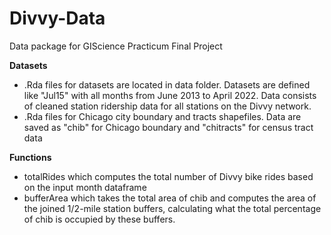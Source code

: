 # Divvy-Data
Data package for GIScience Practicum Final Project

**Datasets**
* .Rda files for datasets are located in data folder. Datasets are defined like "Jul15" with all months from June 2013 to April 2022. Data consists of cleaned station ridership data for all stations on the Divvy network.
* .Rda files for Chicago city boundary and tracts shapefiles. Data are saved as "chib" for Chicago boundary and "chitracts" for census tract data

**Functions**
* totalRides which computes the total number of Divvy bike rides based on the input month dataframe
* bufferArea which takes the total area of chib and computes the area of the joined 1/2-mile station buffers, calculating what the total percentage of chib is occupied by these buffers.
